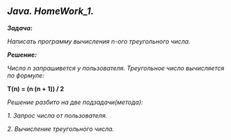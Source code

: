 ## *Java. HomeWork_1.*

__*Задача:*__

*Написать программу вычисления n-ого треугольного числа.*

__*Решение:*__

*Число n запрашивется у пользователя. Треугольное число вычисляется по формуле:*

__T(n) = (n (n + 1)) / 2__

*Решение разбито на две подзадачи(метода):*

*1. Запрос числа от пользователя.*

*2. Вычисление треугольного числа.*
